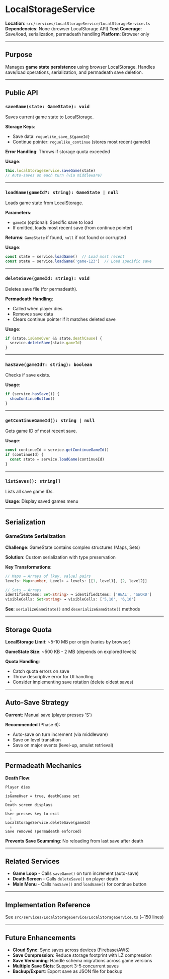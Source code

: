 # LocalStorageService

**Location**: `src/services/LocalStorageService/LocalStorageService.ts`
**Dependencies**: None (browser LocalStorage API)
**Test Coverage**: Save/load, serialization, permadeath handling
**Platform**: Browser only

---

## Purpose

Manages **game state persistence** using browser LocalStorage. Handles save/load operations, serialization, and permadeath save deletion.

---

## Public API

### `saveGame(state: GameState): void`
Saves current game state to LocalStorage.

**Storage Keys**:
- Save data: `roguelike_save_${gameId}`
- Continue pointer: `roguelike_continue` (stores most recent gameId)

**Error Handling**: Throws if storage quota exceeded

**Usage**:
```typescript
this.localStorageService.saveGame(state)
// Auto-saves on each turn (via middleware)
```

---

### `loadGame(gameId?: string): GameState | null`
Loads game state from LocalStorage.

**Parameters**:
- `gameId` (optional): Specific save to load
- If omitted, loads most recent save (from continue pointer)

**Returns**: `GameState` if found, `null` if not found or corrupted

**Usage**:
```typescript
const state = service.loadGame()  // Load most recent
const state = service.loadGame('game-123')  // Load specific save
```

---

### `deleteSave(gameId: string): void`
Deletes save file (for permadeath).

**Permadeath Handling**:
- Called when player dies
- Removes save data
- Clears continue pointer if it matches deleted save

**Usage**:
```typescript
if (state.isGameOver && state.deathCause) {
  service.deleteSave(state.gameId)
}
```

---

### `hasSave(gameId?: string): boolean`
Checks if save exists.

**Usage**:
```typescript
if (service.hasSave()) {
  showContinueButton()
}
```

---

### `getContinueGameId(): string | null`
Gets game ID of most recent save.

**Usage**:
```typescript
const continueId = service.getContinueGameId()
if (continueId) {
  const state = service.loadGame(continueId)
}
```

---

### `listSaves(): string[]`
Lists all save game IDs.

**Usage**: Display saved games menu

---

## Serialization

### GameState Serialization

**Challenge**: GameState contains complex structures (Maps, Sets)

**Solution**: Custom serialization with type preservation

**Key Transformations**:
```typescript
// Maps → Arrays of [key, value] pairs
levels: Map<number, Level> → levels: [[1, level1], [2, level2]]

// Sets → Arrays
identifiedItems: Set<string> → identifiedItems: ['HEAL', 'SWORD']
visibleCells: Set<string> → visibleCells: ['5,10', '6,10']
```

**See**: `serializeGameState()` and `deserializeGameState()` methods

---

## Storage Quota

**LocalStorage Limit**: ~5-10 MB per origin (varies by browser)

**GameState Size**: ~500 KB - 2 MB (depends on explored levels)

**Quota Handling**:
- Catch quota errors on save
- Throw descriptive error for UI handling
- Consider implementing save rotation (delete oldest saves)

---

## Auto-Save Strategy

**Current**: Manual save (player presses 'S')

**Recommended** (Phase 6):
- Auto-save on turn increment (via middleware)
- Save on level transition
- Save on major events (level-up, amulet retrieval)

---

## Permadeath Mechanics

**Death Flow**:
```
Player dies
  ↓
isGameOver = true, deathCause set
  ↓
Death screen displays
  ↓
User presses key to exit
  ↓
LocalStorageService.deleteSave(gameId)
  ↓
Save removed (permadeath enforced)
```

**Prevents Save Scumming**: No reloading from last save after death

---

## Related Services

- **Game Loop** - Calls `saveGame()` on turn increment (auto-save)
- **Death Screen** - Calls `deleteSave()` on player death
- **Main Menu** - Calls `hasSave()` and `loadGame()` for continue button

---

## Implementation Reference

See `src/services/LocalStorageService/LocalStorageService.ts` (~150 lines)

---

## Future Enhancements

- **Cloud Sync**: Sync saves across devices (Firebase/AWS)
- **Save Compression**: Reduce storage footprint with LZ compression
- **Save Versioning**: Handle schema migrations across game versions
- **Multiple Save Slots**: Support 3-5 concurrent saves
- **Backup/Export**: Export save as JSON file for backup
